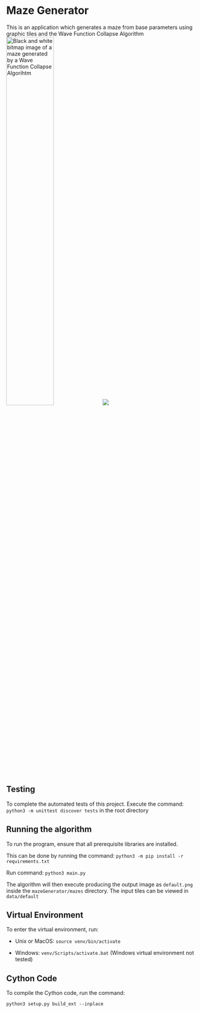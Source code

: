 # Maze Generator

This is an application which generates a maze from base parameters using graphic tiles and the Wave Function Collapse Algorithm
<img alt="Black and white bitmap image of a maze generated by a Wave Function Collapse Algorihtm" height="50%" src="mazes/default_scaled-complete.png" title="Example WFC maze" width="50%"/>
![](mazes/default_scaled-complete.png)

## Testing

To complete the automated tests of this project.
Execute the command:
`python3 -m unittest discover tests`
in the root directory

## Running the algorithm
To run the program, ensure that all prerequisite libraries are installed.

This can be done by running the command:
`python3 -m pip install -r requirements.txt`

Run command: 
`python3 main.py`

The algorithm will then execute producing the output image as `default.png` inside the `mazeGenerator/mazes` directory. The input tiles can be viewed in `data/default`

## Virtual Environment
To enter the virtual environment, run:

* Unix or MacOS: `source venv/bin/activate`

* Windows: `venv/Scripts/activate.bat` (Windows virtual environment not tested)

## Cython Code
To compile the Cython code, run the command:

`python3 setup.py build_ext --inplace`